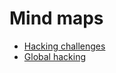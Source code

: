 # Mind maps
* [Hacking challenges](https://www.amanhardikar.com/mindmaps/Practice.html)
* [Global hacking](https://www.mindmeister.com/fr/11594999/hacking?fullscreen=1)
